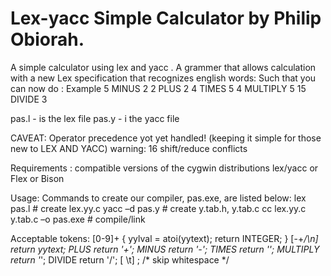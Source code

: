 # Lex-yacc Simple Calculator by Philip Obiorah.
A simple calculator using lex and yacc . A grammer that allows calculation with a new Lex specification that recognizes  english words: 
Such that you can now do : Example  5 MINUS 2
                                    2 PLUS 2
                                    4 TIMES 5
                                    4 MULTIPLY 5
                                    15 DIVIDE 3


pas.l - is the lex file
pas.y  - i the yacc file

CAVEAT: Operator precedence yot yet handled! (keeping it simple for those new to LEX AND YACC) warning: 16 shift/reduce conflicts

Requirements : compatible versions of the cygwin distributions lex/yacc or Flex or Bison

Usage:
Commands to create our compiler, pas.exe, are listed below: 
lex  pas.l			                            # create lex.yy.c
yacc –d pas.y	                              # create y.tab.h, y.tab.c
cc lex.yy.c y.tab.c –o pas.exe              # compile/link

Acceptable tokens:
[0-9]+      { yylval = atoi(yytext);
                return INTEGER;
            }
[-+*/\n]    return *yytext;
PLUS        return '+';
MINUS       return '-';
TIMES       return '*';
MULTIPLY    return '*';
DIVIDE      return '/';
[ \t] ;     /* skip whitespace */

